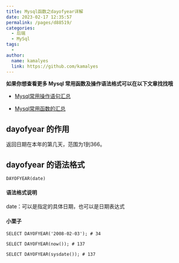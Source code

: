 ```yaml
---
title: Mysql函数之dayofyear详解
date: 2023-02-17 12:35:57
permalink: /pages/d88519/
categories:
  - 后端
  - MySql
tags:
  - 
author: 
  name: kamalyes
  link: https://github.com/kamalyes
---
```

**如果你想查看更多 Mysql 常用函数及操作语法格式可以在以下文章找找哦**

- [Mysql常用操作语句汇总](./59.Mysql常用操作语句汇总.md)

- [Mysql常用函数的汇总](./01.Mysql常用函数汇总.md)

dayofyear 的作用
-------------

返回日期在本年的第几天，范围为1到366。

dayofyear 的语法格式
---------------

```
DAYOFYEAR(date)
```

#### 语法格式说明

date：可以是指定的具体日期，也可以是日期表达式

#### 小栗子

```
SELECT DAYOFYEAR('2008-02-03'); # 34

SELECT DAYOFYEAR(now()); # 137

SELECT DAYOFYEAR(sysdate()); # 137
```
